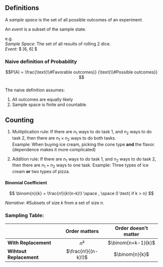 ## Definitions

A *sample space* is the set of all possible outcomes of an experiment.

An *event* is a subset of the sample state.

e.g.   
_Sample Space_: The set of all results of  rolling 2 dice.  
_Event_: $ [6, 6] $


### Naive definition of Probability 
$$P(A) = \frac{\text{\\#Favorable  outcomes}} {\text{\\#Possible outcomes}} $$  
The naive definition assumes:  
1. All outcomes are equally likely
2. Sample space is finite and countable.

## Counting
1. Multiplication rule: 
    If there are $n_1$ ways to do task 1, and $n_2$ ways to do task 2, then there are $n_1 \times n_2$ ways to do both tasks.  
    Example: When buying ice cream, picking the cone type **and** the flavor. (dependence makes it more complicated)

2. Addition rule: 
    If there are $n_1$ ways to do task 1, and $n_2$ ways to do task 2, then there are $n_1 + n_2$ ways to one task.
    Example: Three types of ice cream **or** two types of pizza.


#### Binomial Coefficient
$$
\binom{n}{k} = \frac{n!}{k!(n-k)!} \space , \space 0 \text{   if k > n}
$$

_Narrative_: #Subsets of size $k$ from a set of size $n$.


### Sampling Table:

|                          | Order matters        | Order doesn't matter |
| -------------            | :-------------:      | :-------------:      |
| **With Replacement**     | $n^k$                | $\binom{n+k-1}{k}$   |
| **Wihtout Replacement**  | $\frac{n!}{(n-k)!}$  | $\binom{n}{k}$       |


